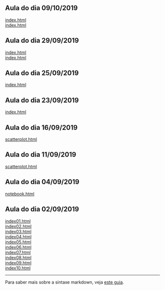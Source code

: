 ## Aula do dia 09/10/2019

[index.html](d3_network/similar-song-network/index.html)<br>
[index.html](d3_network/les_miserables/index.html)<br>

## Aula do dia 29/09/2019

[index.html](d3_leaflet/d3-com-leaflet/index.html)<br>
[index.html](d3_leaflet/crimes-in-chicago-in-september-of-2019/index.html)<br>

## Aula do dia 25/09/2019

[index.html](d3_crossfilter_2/index.html)<br>


## Aula do dia 23/09/2019

[index.html](d3_crossfilter/d3-com-crossfilter-e-dc-js/index.html)<br>

## Aula do dia 16/09/2019

[scatterplot.html](d3_update/scatterplot.html)<br>

## Aula do dia 11/09/2019

[scatterplot.html](d3_scale/scatterplot.html)<br>

## Aula do dia 04/09/2019

[notebook.html](d3_intro/notebook.html)<br>

## Aula do dia 02/09/2019

[index01.html](basic/index01.html)<br>
[index02.html](basic/index02.html)<br>
[index03.html](basic/index03.html)<br>
[index04.html](basic/index04.html)<br>
[index05.html](basic/index05.html)<br>
[index06.html](basic/index06.html)<br>
[index07.html](basic/index07.html)<br>
[index08.html](basic/index08.html)<br>
[index09.html](basic/index09.html)<br>
[index10.html](basic/index10.html)<br>


---

Para saber mais sobre a sintaxe markdown, veja [este guia](https://guides.github.com/features/mastering-markdown/).
